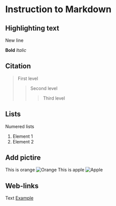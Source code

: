 # Instruction to Markdown

## Highlighting text 

New line 

**Bold**
*Italic*

## Citation
> First level
>> Second level
>>> Third level

## Lists
Numered lists
1. Element 1
2. Element 2

## Add pictire
This is orange
![Orange](orange.jpg)
This is apple
![Apple](apple.jpg)

## Web-links
Text [Example](http://example.com "Promt")